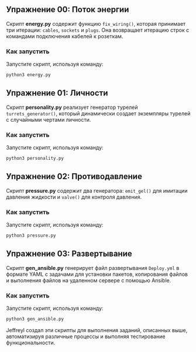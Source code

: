 ## Упражнение 00: Поток энергии

Скрипт **energy.py** содержит функцию `fix_wiring()`, которая принимает три итерации: `cables`, `sockets` и `plugs`. Она возвращает итерацию строк с командами подключения кабелей к розеткам.

### Как запустить
Запустите скрипт, используя команду:
```bash
python3 energy.py
```

## Упражнение 01: Личности

Скрипт **personality.py** реализует генератор турелей `turrets_generator()`, который динамически создает экземпляры турелей с случайными чертами личности.

### Как запустить
Запустите скрипт, используя команду:
```bash
python3 personality.py
```

## Упражнение 02: Противодавление

Скрипт **pressure.py** содержит два генератора: `emit_gel()` для имитации давления жидкости и `valve()` для контроля давления.

### Как запустить
Запустите скрипт, используя команду:
```bash
python3 pressure.py
```

## Упражнение 03: Развертывание

Скрипт **gen_ansible.py** генерирует файл развертывания `Deploy.yml` в формате YAML с задачами для установки пакетов, копирования файлов и выполнения файлов на удаленном сервере с помощью Ansible.

### Как запустить
Запустите скрипт, используя команду:
```bash
python3 gen_ansible.py
```

Jeffreyl создал эти скрипты для выполнения заданий, описанных выше, автоматизируя различные процессы и выполняя тестирование функциональности.
